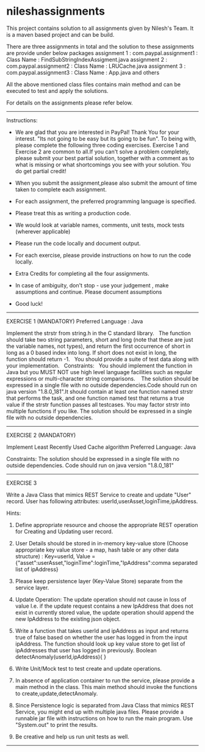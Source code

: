 # nileshassignments
This project contains solution to all assignments given by Nilesh's Team. It is a maven based project and can be build.

There are three assignments in total and the solution to these assignments are provide under below packages
assignment 1 : com.paypal.assignment1 : Class Name : FindSubStringIndexAssigment.java
assignment 2 : com.paypal.assignment2 : Class Name : LRUCache.java 
assignment 3 : com.paypal.assignment3 : Class Name : App.java and others

All the above mentioned class files contains main method and can be executed to test and apply the solutions.



For details on the assignments please refer below.

--------------------------------------------------------------------------------
Instructions:

- We are glad that you are interested in PayPal! Thank You for your interest.
"Its not going to be easy but its going to be fun".
To being with, please complete the following three coding exercises. Exercise 1 and Exercise 2 are common to all.If you can't solve a problem completely, please submit your best partial solution, together with a comment as to what is missing or what shortcomings you see with your solution. You do get partial credit!

- When you submit the assignment,please also submit the amount of time taken to complete each assignment.
- For each assignment, the preferred programming language is specified.
- Please treat this as writing a production code.
- We would look at variable names, comments, unit tests, mock tests (wherever applicable)
- Please run the code locally and document output.
- For each exercise, please provide instructions on how to run the code locally.
- Extra Credits for completing all the four assignments.
- In case of ambiguity, don't stop - use your judgement , make assumptions and continue. Please document assumptions


- Good luck!                                                       


--------------------------------------------------------------------------------
EXERCISE 1 (MANDATORY)
Preferred Language : Java

Implement the strstr from string.h in the C standard library. 
 
The function should take two string parameters, short and long (note that these are just the variable names, not types), and return the first occurrence of short in long as a 0 based index into long. If short does not exist in long, the function should return -1.
 
You should provide a suite of test data along with your implementation.
 
Constraints:
 
You should implement the function in  Java but you MUST NOT use high level language facilities such as regular expressions or multi-character string comparisons. 
  
The solution should be expressed in a single file with no outside dependencies.Code should run on java version "1.8.0_181".It should contain at least one function named strstr that performs the task, and one function named test that returns a true value if the strstr function passes all testcases. You may factor strstr into multiple functions if you like.
The solution should be expressed in a single file with no outside dependencies. 


--------------------------------------------------------------------------------

EXERCISE 2 (MANDATORY)

Implement Least Recently Used Cache algorithm 
Preferred Language: Java

Constraints:
The solution should be expressed in a single file with no outside dependencies. Code should run on java version "1.8.0_181"


--------------------------------------------------------------------------------


EXERCISE 3

Write a Java Class that mimics REST Service  to create and update "User" record. 
User has following attributes: userId,userAsset,loginTime,ipAddress.

Hints:

1. Define appropriate resource and choose the appropriate REST operation for Creating and Updating user record.

2. User Details should be stored in in-memory key-value store (Choose appropriate key value store - a map, hash table or any other data structure) : 
Key=userId, Value = {"asset":userAsset,"loginTime":loginTime,"IpAddress":comma separated list of ipAddress}

3. Please keep persistence layer (Key-Value Store) separate from the service layer.

4. Update Operation: The update operation should not cause in loss of value I.e. if the update request contains a new IpAddress that does not exist in currently stored value, the update operation should append the new IpAddress to the existing json object.

5. Write a function that takes userId and ipAddress as input and returns true of false based on whether the user has logged in from the input ipAddress. The function should look up key value store to get list of ipAddresses that user has logged in previously.
Boolean detectAnomaly(userId,ipAddress){
}

4. Write Unit/Mock test to test create and update operations.

5. In absence of application container to run the service, please provide a main method in the class. This main method should invoke the functions to create,update,detectAnomaly.

6. Since Persistence logic is separated from Java Class that mimics REST Service, you might end up with multiple java files. Please provide a runnable jar file with instructions on how to run the main program. Use "System.out" to print the results.
7. Be creative and help us run unit tests as well.

--------------------------------------------------------------------------------
